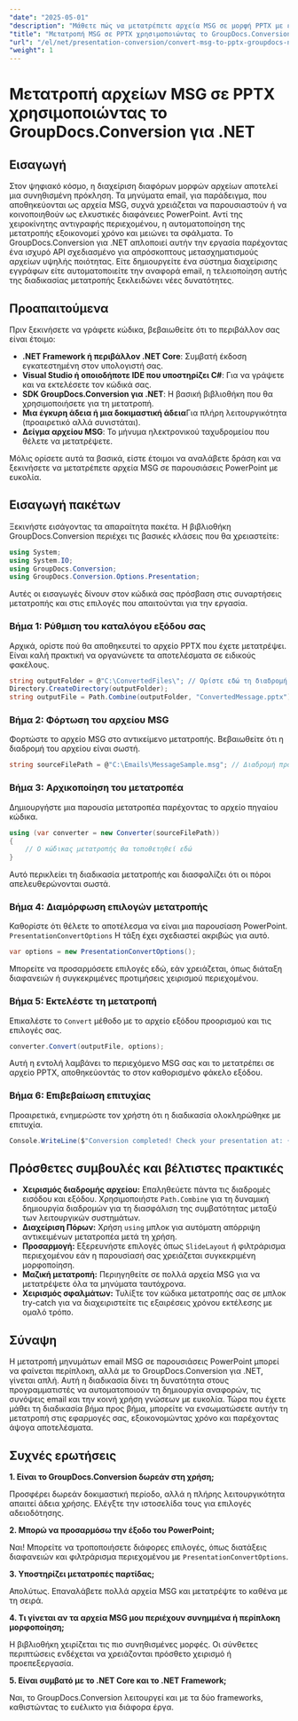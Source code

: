 ```yaml
---
"date": "2025-05-01"
"description": "Μάθετε πώς να μετατρέπετε αρχεία MSG σε μορφή PPTX με ευκολία χρησιμοποιώντας το GroupDocs.Conversion για .NET. Βελτιστοποιήστε τη διαχείριση εγγράφων και βελτιώστε την παραγωγικότητα."
"title": "Μετατροπή MSG σε PPTX χρησιμοποιώντας το GroupDocs.Conversion για .NET® - Ένας οδηγός βήμα προς βήμα"
"url": "/el/net/presentation-conversion/convert-msg-to-pptx-groupdocs-net/"
"weight": 1
---
```


# Μετατροπή αρχείων MSG σε PPTX χρησιμοποιώντας το GroupDocs.Conversion για .NET

## Εισαγωγή

Στον ψηφιακό κόσμο, η διαχείριση διαφόρων μορφών αρχείων αποτελεί μια συνηθισμένη πρόκληση. Τα μηνύματα email, για παράδειγμα, που αποθηκεύονται ως αρχεία MSG, συχνά χρειάζεται να παρουσιαστούν ή να κοινοποιηθούν ως ελκυστικές διαφάνειες PowerPoint. Αντί της χειροκίνητης αντιγραφής περιεχομένου, η αυτοματοποίηση της μετατροπής εξοικονομεί χρόνο και μειώνει τα σφάλματα. Το GroupDocs.Conversion για .NET απλοποιεί αυτήν την εργασία παρέχοντας ένα ισχυρό API σχεδιασμένο για απρόσκοπτους μετασχηματισμούς αρχείων υψηλής ποιότητας. Είτε δημιουργείτε ένα σύστημα διαχείρισης εγγράφων είτε αυτοματοποιείτε την αναφορά email, η τελειοποίηση αυτής της διαδικασίας μετατροπής ξεκλειδώνει νέες δυνατότητες.

## Προαπαιτούμενα

Πριν ξεκινήσετε να γράφετε κώδικα, βεβαιωθείτε ότι το περιβάλλον σας είναι έτοιμο:

- **.NET Framework ή περιβάλλον .NET Core**: Συμβατή έκδοση εγκατεστημένη στον υπολογιστή σας.
- **Visual Studio ή οποιοδήποτε IDE που υποστηρίζει C#**: Για να γράψετε και να εκτελέσετε τον κώδικά σας.
- **SDK GroupDocs.Conversion για .NET**: Η βασική βιβλιοθήκη που θα χρησιμοποιήσετε για τη μετατροπή.
- **Μια έγκυρη άδεια ή μια δοκιμαστική άδεια**Για πλήρη λειτουργικότητα (προαιρετικό αλλά συνιστάται).
- **Δείγμα αρχείου MSG**: Το μήνυμα ηλεκτρονικού ταχυδρομείου που θέλετε να μετατρέψετε.

Μόλις ορίσετε αυτά τα βασικά, είστε έτοιμοι να αναλάβετε δράση και να ξεκινήσετε να μετατρέπετε αρχεία MSG σε παρουσιάσεις PowerPoint με ευκολία.


## Εισαγωγή πακέτων

Ξεκινήστε εισάγοντας τα απαραίτητα πακέτα. Η βιβλιοθήκη GroupDocs.Conversion περιέχει τις βασικές κλάσεις που θα χρειαστείτε:

```csharp
using System;
using System.IO;
using GroupDocs.Conversion;
using GroupDocs.Conversion.Options.Presentation;
```

Αυτές οι εισαγωγές δίνουν στον κώδικά σας πρόσβαση στις συναρτήσεις μετατροπής και στις επιλογές που απαιτούνται για την εργασία.

### Βήμα 1: Ρύθμιση του καταλόγου εξόδου σας

Αρχικά, ορίστε πού θα αποθηκευτεί το αρχείο PPTX που έχετε μετατρέψει. Είναι καλή πρακτική να οργανώνετε τα αποτελέσματα σε ειδικούς φακέλους.

```csharp
string outputFolder = @"C:\ConvertedFiles\"; // Ορίστε εδώ τη διαδρομή του καταλόγου εξόδου σας
Directory.CreateDirectory(outputFolder);
string outputFile = Path.Combine(outputFolder, "ConvertedMessage.pptx");
```

### Βήμα 2: Φόρτωση του αρχείου MSG

Φορτώστε το αρχείο MSG στο αντικείμενο μετατροπής. Βεβαιωθείτε ότι η διαδρομή του αρχείου είναι σωστή.

```csharp
string sourceFilePath = @"C:\Emails\MessageSample.msg"; // Διαδρομή προς το αρχείο MSG σας
```

### Βήμα 3: Αρχικοποίηση του μετατροπέα

Δημιουργήστε μια παρουσία μετατροπέα παρέχοντας το αρχείο πηγαίου κώδικα.

```csharp
using (var converter = new Converter(sourceFilePath))
{
    // Ο κώδικας μετατροπής θα τοποθετηθεί εδώ
}
```

Αυτό περικλείει τη διαδικασία μετατροπής και διασφαλίζει ότι οι πόροι απελευθερώνονται σωστά.

### Βήμα 4: Διαμόρφωση επιλογών μετατροπής

Καθορίστε ότι θέλετε το αποτέλεσμα να είναι μια παρουσίαση PowerPoint. `PresentationConvertOptions` Η τάξη έχει σχεδιαστεί ακριβώς για αυτό.

```csharp
var options = new PresentationConvertOptions();
```

Μπορείτε να προσαρμόσετε επιλογές εδώ, εάν χρειάζεται, όπως διάταξη διαφανειών ή συγκεκριμένες προτιμήσεις χειρισμού περιεχομένου.

### Βήμα 5: Εκτελέστε τη μετατροπή

Επικαλέστε το `Convert` μέθοδο με το αρχείο εξόδου προορισμού και τις επιλογές σας.

```csharp
converter.Convert(outputFile, options);
```

Αυτή η εντολή λαμβάνει το περιεχόμενο MSG σας και το μετατρέπει σε αρχείο PPTX, αποθηκεύοντάς το στον καθορισμένο φάκελο εξόδου.

### Βήμα 6: Επιβεβαίωση επιτυχίας

Προαιρετικά, ενημερώστε τον χρήστη ότι η διαδικασία ολοκληρώθηκε με επιτυχία.

```csharp
Console.WriteLine($"Conversion completed! Check your presentation at: {outputFile}");
```

## Πρόσθετες συμβουλές και βέλτιστες πρακτικές

- **Χειρισμός διαδρομής αρχείου:** Επαληθεύετε πάντα τις διαδρομές εισόδου και εξόδου. Χρησιμοποιήστε `Path.Combine` για τη δυναμική δημιουργία διαδρομών για τη διασφάλιση της συμβατότητας μεταξύ των λειτουργικών συστημάτων.
- **Διαχείριση Πόρων:** Χρήση `using` μπλοκ για αυτόματη απόρριψη αντικειμένων μετατροπέα μετά τη χρήση.
- **Προσαρμογή:** Εξερευνήστε επιλογές όπως `SlideLayout` ή φιλτράρισμα περιεχομένου εάν η παρουσίασή σας χρειάζεται συγκεκριμένη μορφοποίηση.
- **Μαζική μετατροπή:** Περιηγηθείτε σε πολλά αρχεία MSG για να μετατρέψετε όλα τα μηνύματα ταυτόχρονα.
- **Χειρισμός σφαλμάτων:** Τυλίξτε τον κώδικα μετατροπής σας σε μπλοκ try-catch για να διαχειριστείτε τις εξαιρέσεις χρόνου εκτέλεσης με ομαλό τρόπο.


## Σύναψη

Η μετατροπή μηνυμάτων email MSG σε παρουσιάσεις PowerPoint μπορεί να φαίνεται περίπλοκη, αλλά με το GroupDocs.Conversion για .NET, γίνεται απλή. Αυτή η διαδικασία δίνει τη δυνατότητα στους προγραμματιστές να αυτοματοποιούν τη δημιουργία αναφορών, τις συνόψεις email και την κοινή χρήση γνώσεων με ευκολία. Τώρα που έχετε μάθει τη διαδικασία βήμα προς βήμα, μπορείτε να ενσωματώσετε αυτήν τη μετατροπή στις εφαρμογές σας, εξοικονομώντας χρόνο και παρέχοντας άψογα αποτελέσματα.


## Συχνές ερωτήσεις

**1. Είναι το GroupDocs.Conversion δωρεάν στη χρήση;**  

Προσφέρει δωρεάν δοκιμαστική περίοδο, αλλά η πλήρης λειτουργικότητα απαιτεί άδεια χρήσης. Ελέγξτε την ιστοσελίδα τους για επιλογές αδειοδότησης.

**2. Μπορώ να προσαρμόσω την έξοδο του PowerPoint;**  

Ναι! Μπορείτε να τροποποιήσετε διάφορες επιλογές, όπως διατάξεις διαφανειών και φιλτράρισμα περιεχομένου με `PresentationConvertOptions`.

**3. Υποστηρίζει μετατροπές παρτίδας;**  

Απολύτως. Επαναλάβετε πολλά αρχεία MSG και μετατρέψτε το καθένα με τη σειρά.

**4. Τι γίνεται αν τα αρχεία MSG μου περιέχουν συνημμένα ή περίπλοκη μορφοποίηση;**  

Η βιβλιοθήκη χειρίζεται τις πιο συνηθισμένες μορφές. Οι σύνθετες περιπτώσεις ενδέχεται να χρειάζονται πρόσθετο χειρισμό ή προεπεξεργασία.

**5. Είναι συμβατό με το .NET Core και το .NET Framework;**  

Ναι, το GroupDocs.Conversion λειτουργεί και με τα δύο frameworks, καθιστώντας το ευέλικτο για διάφορα έργα.